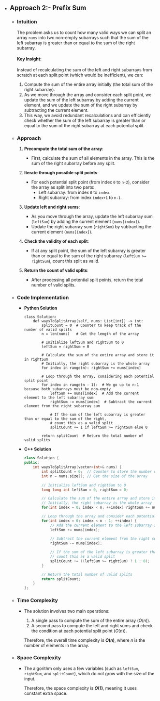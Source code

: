 - ## Approach 2:- Prefix Sum

    - ### Intuition
        The problem asks us to count how many valid ways we can split an array `nums` into two non-empty subarrays such that the sum of the left subarray is greater than or equal to the sum of the right subarray.

        #### Key Insight:
        Instead of recalculating the sum of the left and right subarrays from scratch at each split point (which would be inefficient), we can:
        1. Compute the sum of the entire array initially (the total sum of the right subarray).
        2. As we move through the array and consider each split point, we update the sum of the left subarray by adding the current element, and we update the sum of the right subarray by subtracting the current element.
        3. This way, we avoid redundant recalculations and can efficiently check whether the sum of the left subarray is greater than or equal to the sum of the right subarray at each potential split.

    - ### Approach
        1. **Precompute the total sum of the array**: 
            - First, calculate the sum of all elements in the array. This is the sum of the right subarray before any split.

        2. **Iterate through possible split points**:
            - For each potential split point (from index `0` to `n-2`), consider the array as split into two parts:
                - Left subarray: from index `0` to `index`.
                - Right subarray: from index `index+1` to `n-1`.
        
        3. **Update left and right sums**:
            - As you move through the array, update the left subarray sum (`leftSum`) by adding the current element (`nums[index]`).
            - Update the right subarray sum (`rightSum`) by subtracting the current element (`nums[index]`).
        
        4. **Check the validity of each split**:
            - If at any split point, the sum of the left subarray is greater than or equal to the sum of the right subarray (`leftSum >= rightSum`), count this split as valid.
        
        5. **Return the count of valid splits**:
            - After processing all potential split points, return the total number of valid splits.

    - ### Code Implementation
        - **Python Solution**
            ```python3 []
            class Solution:
                def waysToSplitArray(self, nums: List[int]) -> int:
                    splitCount = 0  # Counter to keep track of the number of valid splits
                    n = len(nums)   # Get the length of the array

                    # Initialize leftSum and rightSum to 0
                    leftSum = rightSum = 0
                    
                    # Calculate the sum of the entire array and store it in rightSum
                    # Initially, the right subarray is the whole array
                    for index in range(n): rightSum += nums[index]

                    # Loop through the array, considering each potential split point
                    for index in range(n - 1):  # We go up to n-1 because both subarrays must be non-empty
                        leftSum += nums[index]  # Add the current element to the left subarray sum
                        rightSum -= nums[index]  # Subtract the current element from the right subarray sum
                        
                        # If the sum of the left subarray is greater than or equal to the sum of the right,
                        # count this as a valid split
                        splitCount += 1 if leftSum >= rightSum else 0

                    return splitCount  # Return the total number of valid splits
            ```
        - **C++ Solution**
            ```cpp []
            class Solution {
            public:
                int waysToSplitArray(vector<int>& nums) {
                    int splitCount = 0;  // Counter to store the number of valid splits
                    int n = nums.size(); // Get the size of the array
                    
                    // Initialize leftSum and rightSum to 0
                    long long int leftSum = 0, rightSum = 0;

                    // Calculate the sum of the entire array and store it in rightSum
                    // Initially, the right subarray is the whole array
                    for(int index = 0; index < n; ++index) rightSum += nums[index];

                    // Loop through the array and consider each potential split point
                    for(int index = 0; index < n - 1; ++index) {
                        // Add the current element to the left subarray sum
                        leftSum += nums[index];
                        
                        // Subtract the current element from the right subarray sum
                        rightSum -= nums[index];

                        // If the sum of the left subarray is greater than or equal to the right,
                        // count this as a valid split
                        splitCount += ((leftSum >= rightSum) ? 1 : 0);
                    }

                    // Return the total number of valid splits
                    return splitCount;
                }
            };
            ```

    - ### Time Complexity
        - The solution involves two main operations:
            1. A single pass to compute the sum of the entire array ($O(n)$).
            2. A second pass to compute the left and right sums and check the condition at each potential split point ($O(n)$).
        
            Therefore, the overall time complexity is **$O(n)$**, where $n$ is the number of elements in the array.

    - ### Space Complexity
        - The algorithm only uses a few variables (such as `leftSum`, `rightSum`, and `splitCount`), which do not grow with the size of the input.
    
            Therefore, the space complexity is **$O(1)$**, meaning it uses constant extra space.
